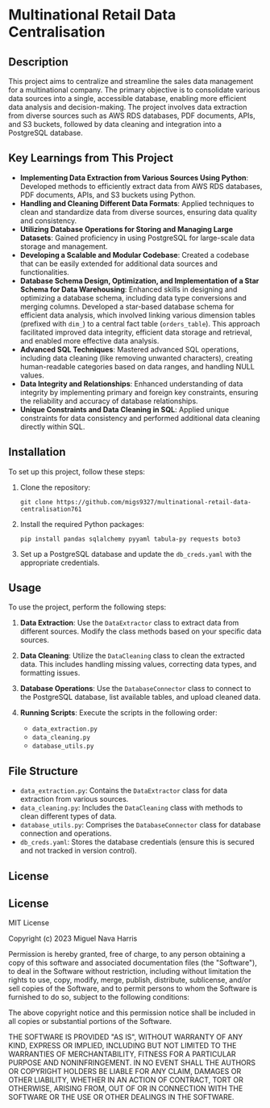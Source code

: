 
# Multinational Retail Data Centralisation

## Description

This project aims to centralize and streamline the sales data management for a multinational company. The primary objective is to consolidate various data sources into a single, accessible database, enabling more efficient data analysis and decision-making. The project involves data extraction from diverse sources such as AWS RDS databases, PDF documents, APIs, and S3 buckets, followed by data cleaning and integration into a PostgreSQL database.

## Key Learnings from This Project

- **Implementing Data Extraction from Various Sources Using Python**: Developed methods to efficiently extract data from AWS RDS databases, PDF documents, APIs, and S3 buckets using Python.
- **Handling and Cleaning Different Data Formats**: Applied techniques to clean and standardize data from diverse sources, ensuring data quality and consistency.
- **Utilizing Database Operations for Storing and Managing Large Datasets**: Gained proficiency in using PostgreSQL for large-scale data storage and management.
- **Developing a Scalable and Modular Codebase**: Created a codebase that can be easily extended for additional data sources and functionalities.
- **Database Schema Design, Optimization, and Implementation of a Star Schema for Data Warehousing**: Enhanced skills in designing and optimizing a database schema, including data type conversions and merging columns. Developed a star-based database schema for efficient data analysis, which involved linking various dimension tables (prefixed with `dim_`) to a central fact table (`orders_table`). This approach facilitated improved data integrity, efficient data storage and retrieval, and enabled more effective data analysis.
- **Advanced SQL Techniques**: Mastered advanced SQL operations, including data cleaning (like removing unwanted characters), creating human-readable categories based on data ranges, and handling NULL values.
- **Data Integrity and Relationships**: Enhanced understanding of data integrity by implementing primary and foreign key constraints, ensuring the reliability and accuracy of database relationships.
- **Unique Constraints and Data Cleaning in SQL**: Applied unique constraints for data consistency and performed additional data cleaning directly within SQL.

## Installation

To set up this project, follow these steps:

1. Clone the repository:
   ```
   git clone https://github.com/migs9327/multinational-retail-data-centralisation761
   ```
2. Install the required Python packages:
   ```
   pip install pandas sqlalchemy pyyaml tabula-py requests boto3
   ```
3. Set up a PostgreSQL database and update the `db_creds.yaml` with the appropriate credentials.

## Usage

To use the project, perform the following steps:

1. **Data Extraction**: Use the `DataExtractor` class to extract data from different sources. Modify the class methods based on your specific data sources.
   
2. **Data Cleaning**: Utilize the `DataCleaning` class to clean the extracted data. This includes handling missing values, correcting data types, and formatting issues.

3. **Database Operations**: Use the `DatabaseConnector` class to connect to the PostgreSQL database, list available tables, and upload cleaned data.

4. **Running Scripts**: Execute the scripts in the following order:
   - `data_extraction.py`
   - `data_cleaning.py`
   - `database_utils.py`

## File Structure

- `data_extraction.py`: Contains the `DataExtractor` class for data extraction from various sources.
- `data_cleaning.py`: Includes the `DataCleaning` class with methods to clean different types of data.
- `database_utils.py`: Comprises the `DatabaseConnector` class for database connection and operations.
- `db_creds.yaml`: Stores the database credentials (ensure this is secured and not tracked in version control).

## License

## License

MIT License

Copyright (c) 2023 Miguel Nava Harris

Permission is hereby granted, free of charge, to any person obtaining a copy of this software and associated documentation files (the "Software"), to deal in the Software without restriction, including without limitation the rights to use, copy, modify, merge, publish, distribute, sublicense, and/or sell copies of the Software, and to permit persons to whom the Software is furnished to do so, subject to the following conditions:

The above copyright notice and this permission notice shall be included in all copies or substantial portions of the Software.

THE SOFTWARE IS PROVIDED "AS IS", WITHOUT WARRANTY OF ANY KIND, EXPRESS OR IMPLIED, INCLUDING BUT NOT LIMITED TO THE WARRANTIES OF MERCHANTABILITY, FITNESS FOR A PARTICULAR PURPOSE AND NONINFRINGEMENT. IN NO EVENT SHALL THE AUTHORS OR COPYRIGHT HOLDERS BE LIABLE FOR ANY CLAIM, DAMAGES OR OTHER LIABILITY, WHETHER IN AN ACTION OF CONTRACT, TORT OR OTHERWISE, ARISING FROM, OUT OF OR IN CONNECTION WITH THE SOFTWARE OR THE USE OR OTHER DEALINGS IN THE SOFTWARE.

